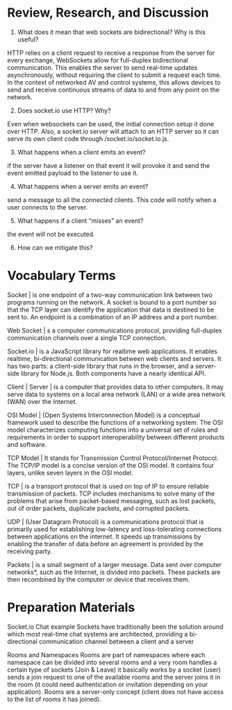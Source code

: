 # Review, Research, and Discussion

1. What does it mean that web sockets are bidirectional? Why is this useful?

HTTP relies on a client request to receive a response from the server for every exchange,
WebSockets allow for full-duplex bidirectional communication. This enables the server to send real-time updates asynchronously, without requiring the client to submit a request each time. In the context of networked AV and control systems, this allows devices to send and receive continuous streams of data to and from any point on the network.

2. Does socket.io use HTTP? Why?

Even when websockets can be used, the initial connection setup it done over HTTP. Also, a socket.io server will attach to an HTTP server so it can serve its own client code through /socket.io/socket.io.js.

3. What happens when a client emits an event?

if the server have a listener on that event it will provoke it and send the event emitted payload to the listener to use it.

4. What happens when a server emits an event?

send a message to all the connected clients. This code will notify when a user connects to the server.

5. What happens if a client “misses” an event?

the event will not be executed.

6. How can we mitigate this?

# Vocabulary Terms

Socket     | is one endpoint of a two-way communication link between two programs running on the network. A socket is bound to a port number so that the TCP layer can identify the application that data is destined to be sent to. An endpoint is a combination of an IP address and a port number.

Web Socket | s a computer communications protocol, providing full-duplex communication channels over a single TCP connection.

Socket.io  | is a JavaScript library for realtime web applications. It enables realtime, bi-directional communication between web clients and servers. It has two parts: a client-side library that runs in the browser, and a server-side library for Node.js. Both components have a nearly identical API. 

Client     |
Server     | is a computer that provides data to other computers. It may serve data to systems on a local area network (LAN) or a wide area network (WAN) over the Internet.

OSI Model  | (Open Systems Interconnection Model) is a conceptual framework used to describe the functions of a networking system. The OSI model characterizes computing functions into a universal set of rules and requirements in order to support interoperability between different products and software.

TCP Model  | It stands for Transmission Control Protocol/Internet Protocol. The TCP/IP model is a concise version of the OSI model. It contains four layers, unlike seven layers in the OSI model.

TCP        | is a transport protocol that is used on top of IP to ensure reliable transmission of packets. TCP includes mechanisms to solve many of the problems that arise from packet-based messaging, such as lost packets, out of order packets, duplicate packets, and corrupted packets.

UDP        | (User Datagram Protocol) is a communications protocol that is primarily used for establishing low-latency and loss-tolerating connections between applications on the internet. It speeds up transmissions by enabling the transfer of data before an agreement is provided by the receiving party.

Packets    | is a small segment of a larger message. Data sent over computer networks*, such as the Internet, is divided into packets. These packets are then recombined by the computer or device that receives them.


# Preparation Materials

Socket.io Chat example Sockets have traditionally been the solution around which most real-time chat systems are architected, providing a bi-directional communication channel between a client and a server

Rooms and Namespaces Rooms are part of namespaces where each namespace can be divided into several rooms and a very room handles a certain type of sockets (Join & Leave) it basically works by a socket (user) sends a join request to one of the available rooms and the server joins it in the room (it could need authentication or invitation depending on your application). Rooms are a server-only concept (client does not have access to the list of rooms it has joined).
